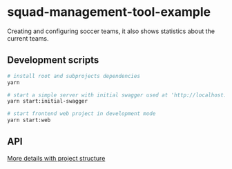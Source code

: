# squad-management-tool-example
Creating and configuring soccer teams, it also shows statistics about the current teams.

## Development scripts

```sh
# install root and subprojects dependencies
yarn

# start a simple server with initial swagger used at 'http://localhost:3001/'
yarn start:initial-swagger

# start frontend web project in development mode
yarn start:web
```

## API

[More details with project structure](API.md)